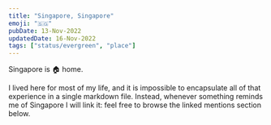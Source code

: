 ```yaml
---
title: "Singapore, Singapore"
emoji: "🇸‍🇬"
pubDate: 13-Nov-2022
updatedDate: 16-Nov-2022
tags: ["status/evergreen", "place"]
---
```


Singapore is 🏠 home.

I lived here for most of my life, and it is impossible to encapsulate all of that experience in a single markdown file. Instead, whenever something reminds me of Singapore I will link it: feel free to browse the linked mentions section below.

